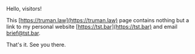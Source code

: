 Hello, visitors!

This [https://truman.law](https://truman.law) page contains nothing but a link to my personal website [https://tst.bar](https://tst.bar) and email [brief@tst.bar](mailto:brief@tst.bar).

That's it. See you there.
